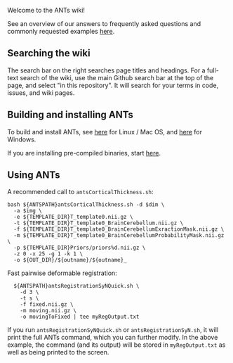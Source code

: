 Welcome to the ANTs wiki!

See an overview of our answers to frequently asked questions and commonly requested examples [here](https://github.com/stnava/ANTsTutorial/blob/master/handout/antsGithubExamples.Rmd).

## Searching the wiki

The search bar on the right searches page titles and headings. For a full-text search of the wiki, use the main Github search bar at the top of the page, and select "in this repository". It will search for your terms in code, issues, and wiki pages.

## Building and installing ANTs

To build and install ANTs, see [here](https://github.com/stnava/ANTs/wiki/Compiling-ANTs-on-Linux-and-Mac-OS) for Linux / Mac OS, and [here](https://github.com/stnava/ANTs/wiki/Compiling-ANTs-on-Windows-10) for Windows.

If you are installing pre-compiled binaries, start [here](https://github.com/ANTsX/ANTs/wiki/Compiling-ANTs-on-Linux-and-Mac-OS#post-installation-set-environment-variables-path-and-antspath).

## Using ANTs

A recommended call to `antsCorticalThickness.sh`:
```
bash ${ANTSPATH}antsCorticalThickness.sh -d $dim \
  -a $img \
  -e ${TEMPLATE_DIR}T_template0.nii.gz \
  -t ${TEMPLATE_DIR}T_template0_BrainCerebellum.nii.gz \
  -f ${TEMPLATE_DIR}T_template0_BrainCerebellumExractionMask.nii.gz \
  -m ${TEMPLATE_DIR}T_template0_BrainCerebellumProbabilityMask.nii.gz \
  -p ${TEMPLATE_DIR}Priors/priors%d.nii.gz \
  -z 0 -x 25 -g 1 -k 1 \
  -o ${OUT_DIR}/${outname}/${outname}_
```

Fast pairwise deformable registration:

```
  ${ANTSPATH}antsRegistrationSyNQuick.sh \
    -d 3 \
    -t s \
    -f fixed.nii.gz \
    -m moving.nii.gz \
    -o movingToFixed | tee myRegOutput.txt
```

If you run `antsRegistrationSyNQuick.sh` or `antsRegistrationSyN.sh`, it will print the full ANTs command, which you can further modify. In the above example, the command (and its output) will be stored in `myRegOutput.txt` as well as being printed to the screen.
